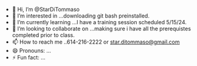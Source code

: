- 👋 Hi, I’m @StarDiTommaso
- 👀 I’m interested in ...downloading git bash preinstalled.
- 🌱 I’m currently learning ...I have a training session scheduled 5/15/24.
- 💞️ I’m looking to collaborate on ...making sure i have all the prerequistes completed prior to class.
- 📫 How to reach me ..614-216-2222 or star.ditommaso@gmail.com
- 😄 Pronouns: ...
- ⚡ Fun fact: ...

<!---
StarDiTommaso/StarDiTommaso is a ✨ special ✨ repository because its `README.md` (this file) appears on your GitHub profile.
You can click the Preview link to take a look at your changes.
--->
